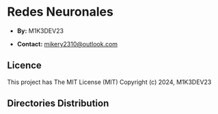 # Redes Neuronales

- **By:** M1K3DEV23

- **Contact:** mikery2310@outlook.com

## Licence

This project has The MIT License (MIT) Copyright (c) 2024, M1K3DEV23

## Directories Distribution
